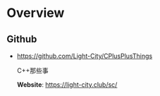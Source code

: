 

# Overview

## Github

- <https://github.com/Light-City/CPlusPlusThings>

    C++那些事

    **Website**: https://light-city.club/sc/


